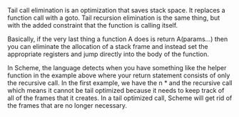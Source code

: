 
Tail call elimination is an optimization that saves stack space. It replaces a function call with a goto.
Tail recursion elimination is the same thing, but with the added constraint that the function is calling itself.

Basically, if the very last thing a function A does is return A(params...) 
then you can eliminate the allocation of a stack frame and instead set the appropriate registers and jump directly 
into the body of the function.

In Scheme, the language detects when you have something like the helper function in the example above where your 
return statement consists of only the recursive call. In the first example, we have the n * and the recursive 
call which means it cannot be tail optimized because it needs to keep track of all of the frames that it creates. 
In a tail optimized call, Scheme will get rid of the frames that are no longer necessary.


